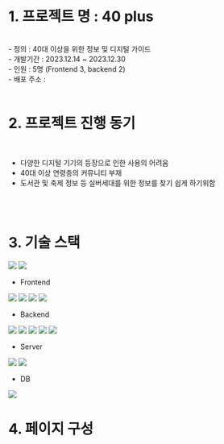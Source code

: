 # 1. 프로젝트 명 : 40 plus 
<br>
 - 정의 : 40대 이상을 위한 정보 및 디지털 가이드 <br>
 - 개발기간 : 2023.12.14 ~ 2023.12.30 <br>
 - 인원 : 5명 (Frontend 3, backend 2) <br>
 - 배포 주소 : 

<br>
<br>

# 2. 프로젝트 진행 동기
<br>

<ul>
  <li>다양한 디지털 기기의 등장으로 인한 사용의 어려움</li>
  <li>40대 이상 연령층의 커뮤니티 부재</li>
  <li>도서관 및 축제 정보 등 실버세대를 위한 정보를 찾기 쉽게 하기위함</li>
</ul>

<br>
<br>

# 3. 기술 스택
<img src="https://img.shields.io/badge/[기술명]-[배경색]?style=[모양]&logo=[아이콘명]&logoColor=[글자색]"/>
<img src="https://img.shields.io/badge/표시할이름-색상?style=for-the-badge&logo=기술스택아이콘&logoColor=white">

<br>

- Frontend <br>
<div>
 <img src="https://img.shields.io/badge/html5-E34F26?style=for-the-badge&logo=html5&logoColor=white">
 <img src="https://img.shields.io/badge/javascript-F7DF1E?style=for-the-badge&logo=javascript&logoColor=black">
 <img src="https://img.shields.io/badge/css-1572B6?style=for-the-badge&logo=css3&logoColor=white">
 <img src="https://img.shields.io/badge/ejs-B4CA65?style=for-the-badge&logo=ejs&logoColor=white">
</div>

- Backend <br>
<div>
 <img src="https://img.shields.io/badge/node.js-339933?style=for-the-badge&logo=Node.js&logoColor=white">
 <img src="https://img.shields.io/badge/express-000000?style=for-the-badge&logo=express&logoColor=white">
 <img src="https://img.shields.io/badge/.env-ECD53F?style=for-the-badge&logo=.env&logoColor=white">
 <img src="https://img.shields.io/badge/jwt-4285F4?style=for-the-badge&logo=jwt&logoColor=white">
 <img src="https://img.shields.io/badge/axios-5A29E4?style=for-the-badge&logo=axios&logoColor=white">
</div>

- Server <br>
<div>
 <img src="https://img.shields.io/badge/ec2-FF9900?style=for-the-badge&logo=ec2&logoColor=white">
 <img src="https://img.shields.io/badge/s3-569A31?style=for-the-badge&logo=s3&logoColor=white">
</div>

- DB <br>
<div>
 <img src="https://img.shields.io/badge/mysql-4479A1?style=for-the-badge&logo=mysql&logoColor=white"> 
</div>

# 4. 페이지 구성
<br>
